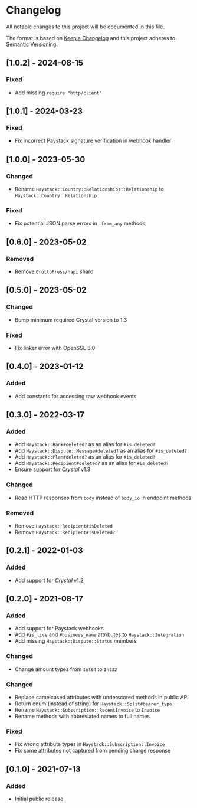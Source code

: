 # Changelog

All notable changes to this project will be documented in this file.

The format is based on [Keep a Changelog](http://keepachangelog.com/en/1.0.0/)
and this project adheres to [Semantic Versioning](http://semver.org/spec/v2.0.0.html).

## [1.0.2] - 2024-08-15

### Fixed
- Add missing `require "http/client"`

## [1.0.1] - 2024-03-23

### Fixed
- Fix incorrect Paystack signature verification in webhook handler

## [1.0.0] - 2023-05-30

### Changed
- Rename `Haystack::Country::Relationships::Relationship` to `Haystack::Country::Relationship`

### Fixed
- Fix potential JSON parse errors in `.from_any` methods

## [0.6.0] - 2023-05-02

### Removed
- Remove `GrottoPress/hapi` shard

## [0.5.0] - 2023-05-02

### Changed
- Bump minimum required Crystal version to 1.3

### Fixed
- Fix linker error with OpenSSL 3.0

## [0.4.0] - 2023-01-12

### Added
- Add constants for accessing raw webhook events

## [0.3.0] - 2022-03-17

### Added
- Add `Haystack::Bank#deleted?` as an alias for `#is_deleted?`
- Add `Haystack::Dispute::Message#deleted?` as an alias for `#is_deleted?`
- Add `Haystack::Plan#deleted?` as an alias for `#is_deleted?`
- Add `Haystack::Recipient#deleted?` as an alias for `#is_deleted?`
- Ensure support for *Crystal* v1.3

### Changed
- Read HTTP responses from `body` instead of `body_io` in endpoint methods

### Removed
- Remove `Haystack::Recipient#isDeleted`
- Remove `Haystack::Recipient#isDeleted?`

## [0.2.1] - 2022-01-03

### Added
- Add support for *Crystal* v1.2

## [0.2.0] - 2021-08-17

### Added
- Add support for Paystack webhooks
- Add `#is_live` and `#business_name` attributes to `Haystack::Integration`
- Add missing `Haystack::Dispute::Status` members

### Changed
- Change amount types from `Int64` to `Int32`

### Changed
- Replace camelcased attributes with underscored methods in public API
- Return enum (instead of string) for `Haystack::Split#bearer_type`
- Rename `Haystack::Subscription::RecentInvoice` to `Invoice`
- Rename methods with abbreviated names to full names

### Fixed
- Fix wrong attribute types in `Haystack::Subscription::Invoice`
- Fix some attributes not captured from pending charge response

## [0.1.0] - 2021-07-13

### Added
- Initial public release
